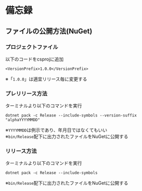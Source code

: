 # 備忘録
## ファイルの公開方法(NuGet)
### プロジェクトファイル
以下のコードをcsprojに追加
```
<VersionPrefix>1.0.0</VersionPrefix>
```
※「`1.0.0`」は適宜リリース毎に変更する

### プレリリース方法  
ターミナルより以下のコマンドを実行
```powershell:ターミナル
dotnet pack -c Release --include-symbols --version-suffix "alphaYYYYMMDD"
```
※`YYYYMMDD`は例示であり、年月日ではなくてもいい  
※`bin/Release`配下に出力されたファイルをNuGetに公開する

### リリース方法
ターミナルより以下のコマンドを実行
```powershell:ターミナル
dotnet pack -c Release --include-symbols
```
※`bin/Release`配下に出力されたファイルをNuGetに公開する
